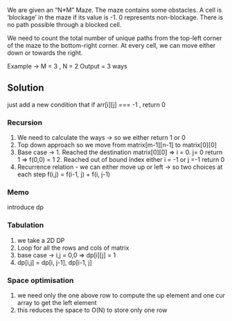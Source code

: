 We are given an “N*M” Maze. The maze contains some obstacles. A cell is ‘blockage’ in the maze if its value is -1. 0 represents non-blockage. There is no path possible through a blocked cell.

We need to count the total number of unique paths from the top-left corner of the maze to the bottom-right corner. At every cell, we can move either down or towards the right.

Example -> M = 3 , N = 2
Output = 3 ways 

## Solution 
just add a new condition that if arr[i][j] === -1 , return 0
### Recursion
1. We need to calculate the ways -> so we either return 1 or 0
2. Top down approach so we move from matrix[m-1][n-1] to matrix[0][0]
3. Base case -> 1. Reached the destination matrix[0][0] => i = 0. j= 0 return 1 => f(0,0) = 1
                2. Reached out of bound index either i = -1 or j =-1 return 0
4. Recurrence relation - we can either move up or left -> so two choices at each step 
   f(i,j) = f(i-1, j) + f(i, j-1)

### Memo
introduce dp

### Tabulation
1. we take a 2D DP 
2. Loop for all the rows and cols of matrix
3. base case -> i,j = 0,0 => dp[i][j] = 1
4. dp[i,j] = dp[i, j-1], dp[i-1, j]

### Space optimisation
1. we need only the one above row to compute the up element and one cur array to get the left element
2. this reduces the space to O(N) to store only one row